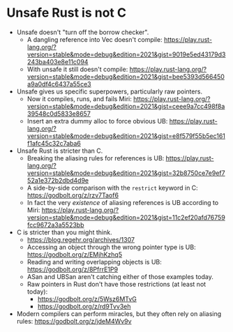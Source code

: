# Unsafe Rust is not C

- Unsafe doesn't "turn off the borrow checker".
  - A dangling reference into Vec doesn't compile:
    https://play.rust-lang.org/?version=stable&mode=debug&edition=2021&gist=9019e5ed43179d3243ba403e8e11c094
  - With unsafe it still doesn't compile:
    https://play.rust-lang.org/?version=stable&mode=debug&edition=2021&gist=bee5393d566450a9a0df4c6437a55ce3
- Unsafe gives us specific superpowers, particularly raw pointers.
  - Now it compiles, runs, and fails Miri:
    https://play.rust-lang.org/?version=stable&mode=debug&edition=2021&gist=ceee9a7cc498f8a39548c0d5833e8657
  - Insert an extra dummy alloc to force obvious UB:
    https://play.rust-lang.org/?version=stable&mode=debug&edition=2021&gist=e8f579f55b5ec161f1afc45c32c7aba6
- Unsafe Rust is stricter than C.
  - Breaking the aliasing rules for references is UB:
    https://play.rust-lang.org/?version=stable&mode=debug&edition=2021&gist=32b8750ce7e9ef752a1e372b2dbd4d9e
  - A side-by-side comparison with the `restrict` keyword in C: https://godbolt.org/z/rzv7Taof6
  - In fact the very *existence* of aliasing references is UB according to Miri:
    https://play.rust-lang.org/?version=stable&mode=debug&edition=2021&gist=11c2ef20afd76759fcc9672a3a5523bb
- C is stricter than you might think.
  - https://blog.regehr.org/archives/1307
  - Accessing an object through the wrong pointer type is UB: https://godbolt.org/z/EMjhKzhq5
  - Reading and writing overlapping objects is UB: https://godbolt.org/z/8PfrrE1P9
  - ASan and UBSan aren't catching either of those examples today.
  - Raw pointers in Rust don't have those restrictions (at least not today):
    - https://godbolt.org/z/5Wsz6MTvG
    - https://godbolt.org/z/rd9Tvv3eh
- Modern compilers can perform miracles, but they often rely on aliasing rules: https://godbolt.org/z/jdeM4Wv9v

